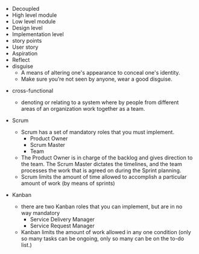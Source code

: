 - Decoupled
- High level module
- Low level module
- Design level
- Implementation level
- story points
- User story
- Aspiration
- Reflect
- disguise 
    - A means of altering one's appearance to conceal one's identity.
    - Make sure you’re not seen by anyone, wear a good disguise.
* cross-functional
  - denoting or relating to a system where by people from different areas of an organization work together as a team.

* Scrum 
  - Scrum has a set of mandatory roles that you must implement.
    - Product Owner
    - Scrum Master
    - Team
  - The Product Owner is in charge of the backlog and gives direction to the team. The Scrum Master dictates the timelines, and the team processes the work that is agreed on during the Sprint planning.
  - Scrum limits the amount of time allowed to accomplish a particular amount of work (by means of sprints)

* Kanban
  - there are two Kanban roles that you can implement, but are in no way mandatory
    - Service Delivery Manager
    - Service Request Manager
  - Kanban limits the amount of work allowed in any one condition (only so many tasks can be ongoing, only so many can be on the to-do list.)  

